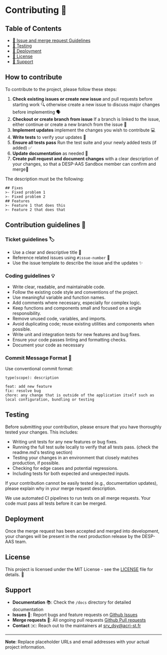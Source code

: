 
# Contributing 🚀

## Table of Contents

- [📝 Issue and merge request Guidelines](#How-to-contribute)
- [🧪 Testing](#testing)
- [🚀 Deployment](#deployment)
- [📝 License](#license)
- [💬 Support](#support)

## How to contribute

To contribute to the project, please follow these steps:

1. **Check existing issues or create new issue** and pull requests before starting work 🔍 otherwise create a new issue to discuss major changes before implementing 🗣️
2. **Checkout or create branch from issue** If a branch is linked to the issue, either continue or create a new branch from the issue 🌿
3. **Implement updates** implement the changes you wish to contribute 💻
4. **Write tests** to verify your updates 🧪
5. **Ensure all tests pass** Run the test suite and your newly added tests (if added) ✅
6. **Update documentation** as needed 📝
7. **Create pull request and document changes** with a clear description of your changes, so that a DESP-AAS Sandbox member can confirm and merge🚦

The description must be the following: 
```
## Fixes
>- Fixed problem 1
>- Fixed problem 2
## Features
>- Feature 1 that does this
>- Feature 2 that does that
```

## Contribution guidelines 📝

### Ticket guidelines 🏷️
- Use a clear and descriptive title 📝
- Reference related issues using `#issue-number` 🔗
- Use the issue template to describe the issue and the updates ✨

### Coding guidelines 💡
- Write clear, readable, and maintainable code.
- Follow the existing code style and conventions of the project.
- Use meaningful variable and function names.
- Add comments where necessary, especially for complex logic.
- Keep functions and components small and focused on a single responsibility.
- Remove unused code, variables, and imports.
- Avoid duplicating code; reuse existing utilities and components when possible.
- Write unit and integration tests for new features and bug fixes.
- Ensure your code passes linting and formatting checks.
- Document your code as necessary

### Commit Message Format 📝

Use conventional commit format:
```
type(scope): description

feat: add new feature
fix: resolve bug
chore: any change that is outside of the application itself such as local configuration, bundling or testing
```

## Testing
Before submitting your contribution, please ensure that you have thoroughly tested your changes. This includes:

- Writing unit tests for any new features or bug fixes.
- Running the full test suite locally to verify that all tests pass. (check the readme.md's testing section)
- Testing your changes in an environment that closely matches production, if possible.
- Checking for edge cases and potential regressions.
- Including tests for both expected and unexpected inputs.

If your contribution cannot be easily tested (e.g., documentation updates), please explain why in your merge request description.

We use automated CI pipelines to run tests on all merge requests. Your code must pass all tests before it can be merged.

## Deployment

Once the merge request has been accepted and merged into development, your changes will be present in the next production release by the DESP-AAS team.

## License

This project is licensed under the MIT License - see the [LICENSE](LICENSE) file for details. 📄

## Support

- **Documentation** 📚: Check the `/docs` directory for detailed documentation
- **Issues** 🐞: Report bugs and feature requests on [Github Issues](https://github.com/acri-st/DESPAAS-sandbox-ui/issues)
- **Merge requests** 🔀: All ongoing pull requests [Github Pull requests](https://github.com/acri-st/DESPAAS-sandbox-ui/pulls)
- **Contact** ✉️: Reach out to the maintainers at [srv_dsy@acri-st.fr](mailto:srv_dsy@acri-st.fr)

---

**Note**: Replace placeholder URLs and email addresses with your actual project information.

